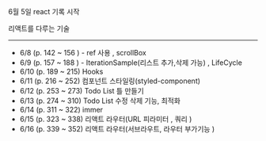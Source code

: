 6월 5일 react 기록 시작

리액트를 다루는 기술

---

- 6/8 (p. 142 ~ 156 ) - ref 사용 , scrollBox
- 6/9 (p. 157 ~ 188 ) - IterationSample(리스트 추가,삭제 가능) , LifeCycle
- 6/10 (p. 189 ~ 215) Hooks
- 6/11 (p. 216 ~ 252) 컴포넌트 스타일링(styled-component)
- 6/12 (p. 253 ~ 273) Todo List 틀 만들기
- 6/13 (p. 274 ~ 310) Todo List 수정 삭제 기능, 최적화
- 6/14 (p. 311 ~ 322) immer
- 6/15 (p. 323 ~ 338) 리액트 라우터(URL 피라미터 , 쿼리 )
- 6/16 (p. 339 ~ 352) 리액트 라우터(서브라우트, 라우터 부가기능 )
